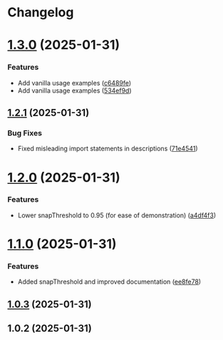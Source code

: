 # Changelog

# [1.3.0](https://github.com/llami-team/wake-me/compare/v1.2.1...v1.3.0) (2025-01-31)


### Features

* Add vanilla usage examples ([c6489fe](https://github.com/llami-team/wake-me/commit/c6489fe318ca7eb9d0d1918e35b4c70d47aabf8c))
* Add vanilla usage examples ([534ef9d](https://github.com/llami-team/wake-me/commit/534ef9dee86f059ba406ff6602f136df5b92c2b7))

## [1.2.1](https://github.com/llami-team/wake-me/compare/v1.2.0...v1.2.1) (2025-01-31)


### Bug Fixes

* Fixed misleading import statements in descriptions ([71e4541](https://github.com/llami-team/wake-me/commit/71e45416eaac90c8f6934a368f91eabec3be2578))

# [1.2.0](https://github.com/llami-team/wake-me/compare/v1.1.0...v1.2.0) (2025-01-31)


### Features

* Lower snapThreshold to 0.95 (for ease of demonstration) ([a4df4f3](https://github.com/llami-team/wake-me/commit/a4df4f39eae7faba26b2b143f111b227083a74f3))

# [1.1.0](https://github.com/llami-team/wake-me/compare/v1.0.3...v1.1.0) (2025-01-31)


### Features

* Added snapThreshold and improved documentation ([ee8fe78](https://github.com/llami-team/wake-me/commit/ee8fe78a067ea2e1f9240192c5eb6d171c7727ed))

## [1.0.3](https://github.com/llami-team/wake-me/compare/v1.0.2...v1.0.3) (2025-01-31)

## 1.0.2 (2025-01-31)
